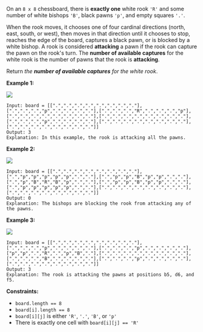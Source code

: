 On an `8 x 8` chessboard, there is **exactly one** white rook `'R'` and some
number of white bishops `'B'`, black pawns `'p'`, and empty squares `'.'`.

When the rook moves, it chooses one of four cardinal directions (north, east,
south, or west), then moves in that direction until it chooses to stop,
reaches the edge of the board, captures a black pawn, or is blocked by a white
bishop. A rook is considered **attacking** a pawn if the rook can capture the
pawn on the rook's turn. The **number of available captures** for the white
rook is the number of pawns that the rook is **attacking**.

Return _the **number of available captures** for the white rook_.



**Example 1:**

![](https://assets.leetcode.com/uploads/2019/02/20/1253_example_1_improved.PNG)

    
    
    Input: board = [[".",".",".",".",".",".",".","."],[".",".",".","p",".",".",".","."],[".",".",".","R",".",".",".","p"],[".",".",".",".",".",".",".","."],[".",".",".",".",".",".",".","."],[".",".",".","p",".",".",".","."],[".",".",".",".",".",".",".","."],[".",".",".",".",".",".",".","."]]
    Output: 3
    Explanation: In this example, the rook is attacking all the pawns.
    

**Example 2:**

![](https://assets.leetcode.com/uploads/2019/02/19/1253_example_2_improved.PNG)

    
    
    Input: board = [[".",".",".",".",".",".",".","."],[".","p","p","p","p","p",".","."],[".","p","p","B","p","p",".","."],[".","p","B","R","B","p",".","."],[".","p","p","B","p","p",".","."],[".","p","p","p","p","p",".","."],[".",".",".",".",".",".",".","."],[".",".",".",".",".",".",".","."]]
    Output: 0
    Explanation: The bishops are blocking the rook from attacking any of the pawns.
    

**Example 3:**

![](https://assets.leetcode.com/uploads/2019/02/20/1253_example_3_improved.PNG)

    
    
    Input: board = [[".",".",".",".",".",".",".","."],[".",".",".","p",".",".",".","."],[".",".",".","p",".",".",".","."],["p","p",".","R",".","p","B","."],[".",".",".",".",".",".",".","."],[".",".",".","B",".",".",".","."],[".",".",".","p",".",".",".","."],[".",".",".",".",".",".",".","."]]
    Output: 3
    Explanation: The rook is attacking the pawns at positions b5, d6, and f5.
    



**Constraints:**

  * `board.length == 8`
  * `board[i].length == 8`
  * `board[i][j]` is either `'R'`, `'.'`, `'B'`, or `'p'`
  * There is exactly one cell with `board[i][j] == 'R'`


